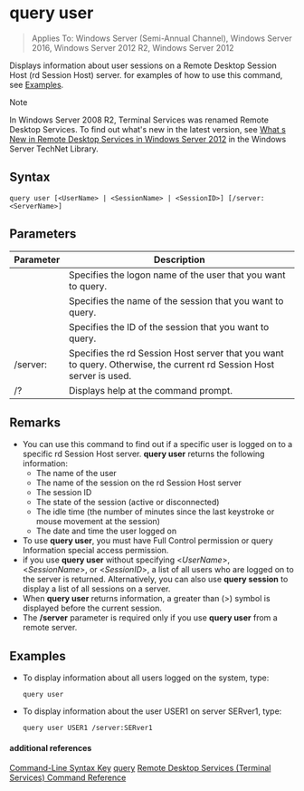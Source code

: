 # query user

>Applies To: Windows Server (Semi-Annual Channel), Windows Server 2016, Windows Server 2012 R2, Windows Server 2012

Displays information about user sessions on a Remote Desktop Session Host (rd Session Host) server.
for examples of how to use this command, see [Examples](#BKMK_examples).
> [!NOTE]
> In Windows Server 2008 R2, Terminal Services was renamed Remote Desktop Services. To find out what's new in the latest version, see [What s New in Remote Desktop Services in Windows Server 2012](https://technet.microsoft.com/library/hh831527) in the Windows Server TechNet Library.
## Syntax
```
query user [<UserName> | <SessionName> | <SessionID>] [/server:<ServerName>]
```
## Parameters
|Parameter|Description|
|-------|--------|
|<UserName>|Specifies the logon name of the user that you want to query.|
|<SessionName>|Specifies the name of the session that you want to query.|
|<SessionID>|Specifies the ID of the session that you want to query.|
|/server:<ServerName>|Specifies the rd Session Host server that you want to query. Otherwise, the current rd Session Host server is used.|
|/?|Displays help at the command prompt.|
## Remarks
-   You can use this command to find out if a specific user is logged on to a specific rd Session Host server. **query user** returns the following information:
    -   The name of the user
    -   The name of the session on the rd Session Host server
    -   The session ID
    -   The state of the session (active or disconnected)
    -   The idle time (the number of minutes since the last keystroke or mouse movement at the session)
    -   The date and time the user logged on
-   To use **query user**, you must have Full Control permission or query Information special access permission.
-   if you use **query user** without specifying <*UserName*>, <*SessionName*>, or <*SessionID*>, a list of all users who are logged on to the server is returned. Alternatively, you can also use **query session** to display a list of all sessions on a server.
-   When **query user** returns information, a greater than (>) symbol is displayed before the current session.
-   The **/server** parameter is required only if you use **query user** from a remote server.
## <a name="BKMK_examples"></a>Examples
-   To display information about all users logged on the system, type:
    ```
    query user
    ```
-   To display information about the user USER1 on server SERver1, type:
    ```
    query user USER1 /server:SERver1
    ```
#### additional references
[Command-Line Syntax Key](command-line-syntax-key.md)
[query](query.md)
[Remote Desktop Services &#40;Terminal Services&#41; Command Reference](remote-desktop-services-terminal-services-command-reference.md)
